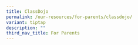 ```yaml
---
title: ClassDojo
permalink: /our-resources/for-parents/classdojo/
variant: tiptap
description: ""
third_nav_title: For Parents
---
```

